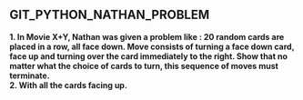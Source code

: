 ## GIT_PYTHON_NATHAN_PROBLEM <br>
<b>1. In Movie X+Y, Nathan was given a problem like : 20 random cards are placed in a row, all face down. Move consists of turning a face down card, face up and turning over the card immediately to the right. Show that no matter what the choice of cards to turn, this sequence of moves must terminate.<br>
2. With all the cards facing up.<br>
</b>
